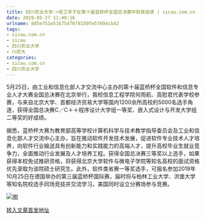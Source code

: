 ```yaml
---
title: 四川农业大学->信工学子在第十届蓝桥杯全国总决赛中斩获佳绩 | sicau.com.cn
date: 2019-05-27 11:40:16
urlname: 845e751e51675476f8150fe57694cb42
tags: 
- sicau.com.cn
- sicau
- 四川农业大学
- 川农大
categories:
- sicau.com.cn
- 四川农业大学
---
```



5月25日，由工业和信息化部人才交流中心主办的第十届蓝桥杯全国软件和信息专业人才大赛全国总决赛在北京举行，我校信息工程学院何雨航、高慰君代表学校参赛，与来自北京大学、首都经济贸易大学等国内1200余所高校的5000名选手角逐，获得全国总决赛C／C＋＋程序设计大学组一等奖、嵌入式设计与开发大学组二等奖的好成绩。

据悉，蓝桥杯大赛为教育部高等学校计算机科学与技术教学指导委员会及工业和信息化部人才交流中心主办，旨在推动软件开发技术发展，促进软件专业技术人才培养，向软件行业输送具有创新能力和实践能力的高端人才，提升高校毕业生就业竞争力，全面推动行业发展及人才培养工程。获得全国总决赛三等奖以上选手，如果获得本校免试推研资格，将获得北京大学软件与微电子学院等知名高校的面试资格优先录取为该院硕士研究生。此外，软件类省赛一等奖选手，可报名参加2019年10月25日在德国举办的第三届蓝桥杯国际赛，届时将与柏林工业大学、洪堡大学等知名院校选手同场竞技并交流学习，美国同时设立分赛场参与竞赛。



![图](https://news.sicau.edu.cn/__local/6/69/D8/DF54684322345A379623E3EEC0A_699E7A53_1A345.png)

[转入文章首发地址](https://news.sicau.edu.cn/info/1078/51729.htm)